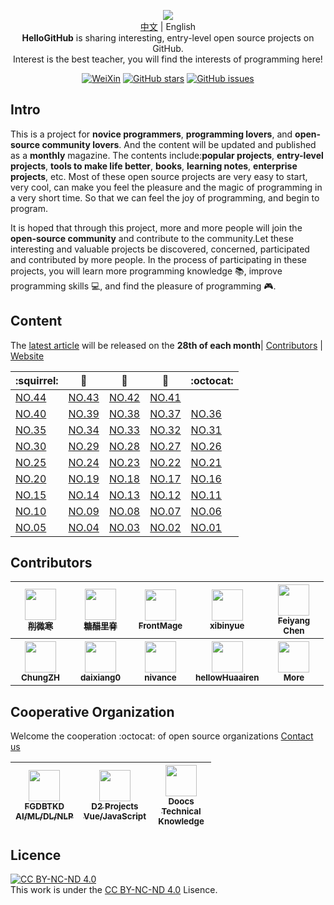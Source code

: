 ﻿<p align="center">
  <img src="https://raw.githubusercontent.com/521xueweihan/img/master/hellogithub/logo/readme.gif"/>
  <br><a href="README.md">中文</a> | English 
  <br><strong>HelloGitHub</strong> is sharing interesting, entry-level open source projects on GitHub.
  <br>Interest is the best teacher, you will find the interests of programming here!
</p>

<p align="center">
  <a href="https://raw.githubusercontent.com/521xueweihan/img/master/hellogithub/logo/weixin.png"><img src="https://img.shields.io/badge/Talk-WeChat-brightgreen.svg?style=popout-square" alt="WeiXin"></a>
  <a href="https://github.com/521xueweihan/HelloGitHub/stargazers"><img src="https://img.shields.io/github/stars/521xueweihan/HelloGitHub.svg?style=popout-square" alt="GitHub stars"></a>
  <a href="https://github.com/521xueweihan/HelloGitHub/issues"><img src="https://img.shields.io/github/issues/521xueweihan/HelloGitHub.svg?style=popout-square" alt="GitHub issues"></a>
</p>

## Intro
This is a project for **novice programmers**, **programming lovers**, and **open-source community lovers**. And the content will be updated and published as a **monthly** magazine. The contents include:**popular projects**, **entry-level projects**, **tools to make life better**, **books**, **learning notes**, **enterprise projects**, etc. Most of these open source projects are very easy to start, very cool, can make you feel the pleasure and the magic of programming in a very short time. So that we can feel the joy of programming, and begin to program.

It is hoped that through this project, more and more people will join the **open-source community** and contribute to the community.Let these interesting and valuable projects be discovered, concerned, participated and contributed by more people. In the process of participating in these projects, you will learn more programming knowledge 📚, improve programming skills 💻, and find the pleasure of programming 🎮.

## Content
The [latest article](https://github.com/521xueweihan/HelloGitHub/blob/master/content/last.md) will be released on the **28th of each month**| [Contributors](https://github.com/521xueweihan/HelloGitHub/blob/master/content/contributors.md) | [Website](https://hellogithub.com)

| :squirrel: | :jack_o_lantern: | :beer: | :fish_cake: | :octocat: |
| ------- | ----- | ------------ | ------ | --------- |
| [NO.44](/content/44/HelloGitHub44.md) | [NO.43](/content/43/HelloGitHub43.md) | [NO.42](/content/42/HelloGitHub42.md) | [NO.41](/content/41/HelloGitHub41.md) |
| [NO.40](/content/40/HelloGitHub40.md) | [NO.39](/content/39/HelloGitHub39.md) | [NO.38](/content/38/HelloGitHub38.md) | [NO.37](/content/37/HelloGitHub37.md) | [NO.36](/content/36/HelloGitHub36.md) |
| [NO.35](/content/35/HelloGitHub35.md) | [NO.34](/content/34/HelloGitHub34.md) | [NO.33](/content/33/HelloGitHub33.md) | [NO.32](/content/32/HelloGitHub32.md) | [NO.31](/content/31/HelloGitHub31.md) |
| [NO.30](/content/30/HelloGitHub30.md) | [NO.29](/content/29/HelloGitHub29.md) | [NO.28](/content/28/HelloGitHub28.md) | [NO.27](/content/27/HelloGitHub27.md) | [NO.26](/content/26/HelloGitHub26.md) |
| [NO.25](/content/25/HelloGitHub25.md) | [NO.24](/content/24/HelloGitHub24.md) | [NO.23](/content/23/HelloGitHub23.md) | [NO.22](/content/22/HelloGitHub22.md) | [NO.21](/content/21/HelloGitHub21.md) |
| [NO.20](/content/20/HelloGitHub20.md) | [NO.19](/content/19/HelloGitHub19.md) | [NO.18](/content/18/HelloGitHub18.md) | [NO.17](/content/17/HelloGitHub17.md) | [NO.16](/content/16/HelloGitHub16.md) |
| [NO.15](/content/15/HelloGitHub15.md) | [NO.14](/content/14/HelloGitHub14.md) | [NO.13](/content/13/HelloGitHub13.md) | [NO.12](/content/12/HelloGitHub12.md) | [NO.11](/content/11/HelloGitHub11.md) |
| [NO.10](/content/10/HelloGitHub10.md) | [NO.09](/content/09/HelloGitHub09.md) | [NO.08](/content/08/HelloGitHub08.md) | [NO.07](/content/07/HelloGitHub07.md) | [NO.06](/content/06/HelloGitHub06.md) |
| [NO.05](/content/05/HelloGitHub05.md) | [NO.04](/content/04/HelloGitHub04.md) | [NO.03](/content/03/HelloGitHub03.md) | [NO.02](/content/02/HelloGitHub02.md) | [NO.01](/content/01/HelloGitHub01.md) |


## Contributors

<table>
  <tbody>
    <tr>
      <th align="center" style="width: 80px;">
        <a href="https://github.com/521xueweihan">
          <img src="https://avatars2.githubusercontent.com/u/8255800?s=50&v=4" style="width: 50px;"><br>
          <sub>削微寒</sub>
        </a><br>
      </th>
      <th align="center" style="width: 80px;">
        <a href="https://github.com/ming995">
          <img src="https://avatars0.githubusercontent.com/u/46031112?s=50&v=4" style="width: 50px;"><br>
          <sub>糖醋里脊</sub>
        </a><br>
      </th>
      <th align="center" style="width: 80px;">
        <a href="https://github.com/FrontMage">
          <img src="https://avatars0.githubusercontent.com/u/17007026?s=50&v=4" style="width: 50px;"><br>
          <sub>FrontMage</sub>
        </a><br>
      </th>
      <th align="center" style="width: 80px;">
        <a href="https://github.com/xibinyue">
          <img src="https://avatars0.githubusercontent.com/u/14122146?s=50&v=4" style="width: 50px;"><br>
          <sub>xibinyue</sub>
        </a><br>
      </th>
      <th align="center" style="width: 80px;">
        <a href="https://github.com/Eurus-Holmes">
          <img src="https://avatars3.githubusercontent.com/u/34226570?s=50&v=4" style="width: 50px;"><br>
          <sub>Feiyang Chen</sub>
        </a><br>
      </th>
    </tr>
    <tr>
      <th align="center" style="width: 80px;">
        <a href="https://github.com/ChungZH">
          <img src="https://avatars1.githubusercontent.com/u/42088872?s=50&v=4" style="width: 50px;"><br>
          <sub>ChungZH</sub>
        </a><br>
      </th>
      <th align="center" style="width: 80px;">
        <a href="https://github.com/daixiang0">
          <img src="https://avatars3.githubusercontent.com/u/26538619?s=50&v=4" style="width: 50px;"><br>
          <sub>daixiang0</sub>
        </a><br>
      </th>
      <th align="center" style="width: 80px;">
        <a href="https://github.com/nivance">
          <img src="https://avatars3.githubusercontent.com/u/3291404?s=50&v=4" style="width: 50px;"><br>
          <sub>nivance</sub>
        </a><br>
      </th>
      <th align="center" style="width: 80px;">
        <a href="https://github.com/hellowHuaairen">
          <img src="https://avatars2.githubusercontent.com/u/19610305?s=50&v=4" style="width: 50px;"><br>
          <sub>hellowHuaairen</sub>
        </a><br>
      </th>
      <th align="center" style="width: 80px;">
        <a href="https://github.com/521xueweihan/HelloGitHub/blob/master/content/contributors.md">
          <img src="https://avatars1.githubusercontent.com/u/17665302?s=50&v=4" style="width: 50px;"><br>
          <sub>More</sub>
        </a><br>
      </th>
    </tr>
  </tbody>
</table>

## Cooperative Organization
Welcome the cooperation :octocat: of open source organizations [Contact us](Mailto:595666367@qq.com)

<table>
  <thead>
    <tr>
      <th align="center" style="width: 80px;">
        <a href="https://github.com/FGDBTKD">
          <img src="https://avatars3.githubusercontent.com/u/40509403?s=50&v=4" style="width: 50px;"><br>
          <sub>FGDBTKD</sub><br>
          <sub>AI/ML/DL/NLP</sub>
        </a><br>
      </th>
      <th align="center" style="width: 80px;">
        <a href="https://github.com/d2-projects">
          <img src="https://avatars3.githubusercontent.com/u/40857578?s=50&v=4" style="width: 50px;"><br>
          <sub>D2 Projects</sub><br>
          <sub>Vue/JavaScript</sub>
        </a><br>
      </th>
      <th align="center" style="width: 80px;">
        <a href="https://github.com/doocs">
          <img src="https://avatars1.githubusercontent.com/u/43716716?s=50&v=4" style="width: 50px;"><br>
          <sub>Doocs</sub><br>
          <sub>Technical Knowledge</sub>
        </a><br>
      </th>
    </tr>
  </thead>
</table>


## **Licence**

<a rel="license" href="https://creativecommons.org/licenses/by-nc-nd/4.0/deed.en"><img alt="CC BY-NC-ND 4.0" style="border-width: 0" src="https://licensebuttons.net/l/by-nc-nd/4.0/88x31.png"></a><br>This work is under the <a rel="license" href="https://creativecommons.org/licenses/by-nc-nd/4.0/deed.en">CC BY-NC-ND 4.0</a> Lisence.
